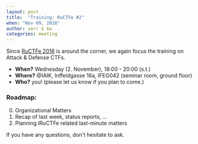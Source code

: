 ```yaml
---
layout: post
title:  "Training: RuCTFe #2"
when: "Nov 09, 2016"
author: verr & kw
categories: meeting
---
```


Since [RuCTFe 2016](https://ructfe.org/index) is around the corner, we again focus the training on Attack & Defense CTFs.

* **When?** Wednesday (2. November), 18:00 - 20:00 (s.t.)
* **Where?** @IAIK, Inffeldgasse 16a, IFEG042 (seminar room, ground floor)
* **Who?** you! (please let us know if you plan to come.)


### Roadmap:

0. Organizational Matters
1. Recap of last week, status reports, ...
2. Planning lRuCTFe related last-minute matters

If you have any questions, don't hesitate to ask.
